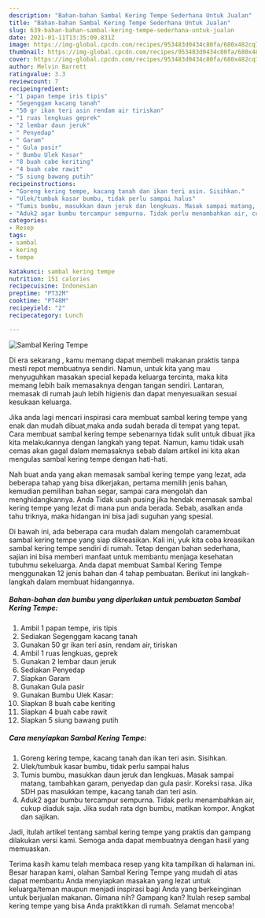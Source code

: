 ```yaml
---
description: "Bahan-bahan Sambal Kering Tempe Sederhana Untuk Jualan"
title: "Bahan-bahan Sambal Kering Tempe Sederhana Untuk Jualan"
slug: 639-bahan-bahan-sambal-kering-tempe-sederhana-untuk-jualan
date: 2021-01-11T13:35:09.831Z
image: https://img-global.cpcdn.com/recipes/953483d0434c80fa/680x482cq70/sambal-kering-tempe-foto-resep-utama.jpg
thumbnail: https://img-global.cpcdn.com/recipes/953483d0434c80fa/680x482cq70/sambal-kering-tempe-foto-resep-utama.jpg
cover: https://img-global.cpcdn.com/recipes/953483d0434c80fa/680x482cq70/sambal-kering-tempe-foto-resep-utama.jpg
author: Melvin Barrett
ratingvalue: 3.3
reviewcount: 7
recipeingredient:
- "1 papan tempe iris tipis"
- "Segenggam kacang tanah"
- "50 gr ikan teri asin rendam air tiriskan"
- "1 ruas lengkuas geprek"
- "2 lembar daun jeruk"
- " Penyedap"
- " Garam"
- " Gula pasir"
- " Bumbu Ulek Kasar"
- "8 buah cabe keriting"
- "4 buah cabe rawit"
- "5 siung bawang putih"
recipeinstructions:
- "Goreng kering tempe, kacang tanah dan ikan teri asin. Sisihkan."
- "Ulek/tumbuk kasar bumbu, tidak perlu sampai halus"
- "Tumis bumbu, masukkan daun jeruk dan lengkuas. Masak sampai matang, tambahkan garam, penyedap dan gula pasir. Koreksi rasa. Jika SDH pas masukkan tempe, kacang tanah dan teri asin."
- "Aduk2 agar bumbu tercampur sempurna. Tidak perlu menambahkan air, cukup diaduk saja. Jika sudah rata dgn bumbu, matikan kompor. Angkat dan sajikan."
categories:
- Resep
tags:
- sambal
- kering
- tempe

katakunci: sambal kering tempe 
nutrition: 151 calories
recipecuisine: Indonesian
preptime: "PT32M"
cooktime: "PT48M"
recipeyield: "2"
recipecategory: Lunch

---
```



![Sambal Kering Tempe](https://img-global.cpcdn.com/recipes/953483d0434c80fa/680x482cq70/sambal-kering-tempe-foto-resep-utama.jpg)

Di era  sekarang , kamu memang dapat membeli makanan praktis tanpa mesti repot membuatnya sendiri. Namun, untuk kita yang mau menyuguhkan masakan special kepada keluarga tercinta, maka kita memang lebih baik memasaknya dengan tangan sendiri. Lantaran, memasak di rumah jauh lebih higienis dan dapat menyesuaikan sesuai kesukaan keluarga.

Jika anda lagi mencari inspirasi cara membuat sambal kering tempe yang enak dan mudah dibuat,maka anda sudah berada di tempat yang tepat. Cara membuat sambal kering tempe  sebenarnya tidak sulit untuk dibuat jika kita melakukannya dengan langkah yang tepat. Namun, kamu tidak usah cemas akan gagal dalam memasaknya 
sebab dalam artikel ini kita akan mengulas sambal kering tempe dengan hati-hati.  



Nah buat anda yang akan memasak sambal kering tempe yang lezat, ada beberapa tahap yang bisa dikerjakan, pertama memilih jenis bahan, kemudian pemilihan bahan segar, sampai cara mengolah dan menghidangkannya. Anda Tidak usah pusing jika hendak memasak sambal kering tempe yang lezat di mana pun anda berada. Sebab, asalkan anda  tahu triknya, maka hidangan ini bisa jadi suguhan yang spesial.

Di bawah ini, ada beberapa cara mudah dalam mengolah caramembuat sambal kering tempe yang siap dikreasikan. Kali ini, yuk kita coba kreasikan sambal kering tempe sendiri di rumah. Tetap dengan bahan sederhana, sajian ini bisa memberi manfaat untuk membantu menjaga kesehatan tubuhmu sekeluarga. Anda dapat membuat Sambal Kering Tempe menggunakan 12 jenis bahan dan 4 tahap pembuatan. Berikut ini langkah-langkah dalam membuat hidangannya.

<!--inarticleads1-->

##### Bahan-bahan dan bumbu yang diperlukan untuk pembuatan Sambal Kering Tempe:

1. Ambil 1 papan tempe, iris tipis
1. Sediakan Segenggam kacang tanah
1. Gunakan 50 gr ikan teri asin, rendam air, tiriskan
1. Ambil 1 ruas lengkuas, geprek
1. Gunakan 2 lembar daun jeruk
1. Sediakan  Penyedap
1. Siapkan  Garam
1. Gunakan  Gula pasir
1. Gunakan  Bumbu Ulek Kasar:
1. Siapkan 8 buah cabe keriting
1. Siapkan 4 buah cabe rawit
1. Siapkan 5 siung bawang putih




<!--inarticleads2-->

##### Cara menyiapkan Sambal Kering Tempe:

1. Goreng kering tempe, kacang tanah dan ikan teri asin. Sisihkan.
1. Ulek/tumbuk kasar bumbu, tidak perlu sampai halus
1. Tumis bumbu, masukkan daun jeruk dan lengkuas. Masak sampai matang, tambahkan garam, penyedap dan gula pasir. Koreksi rasa. Jika SDH pas masukkan tempe, kacang tanah dan teri asin.
1. Aduk2 agar bumbu tercampur sempurna. Tidak perlu menambahkan air, cukup diaduk saja. Jika sudah rata dgn bumbu, matikan kompor. Angkat dan sajikan.




Jadi, itulah artikel tentang  sambal kering tempe  yang praktis dan gampang dilakukan versi kami. Semoga anda dapat membuatnya dengan hasil yang memuaskan. 

Terima kasih kamu telah membaca resep yang kita tampilkan di halaman ini. Besar harapan kami, olahan  Sambal Kering Tempe yang mudah di atas dapat membantu Anda menyiapkan masakan yang lezat untuk keluarga/teman maupun menjadi inspirasi bagi Anda yang berkeinginan untuk berjualan makanan. Gimana nih? Gampang kan? Itulah resep sambal kering tempe yang bisa Anda praktikkan di rumah. Selamat mencoba!

